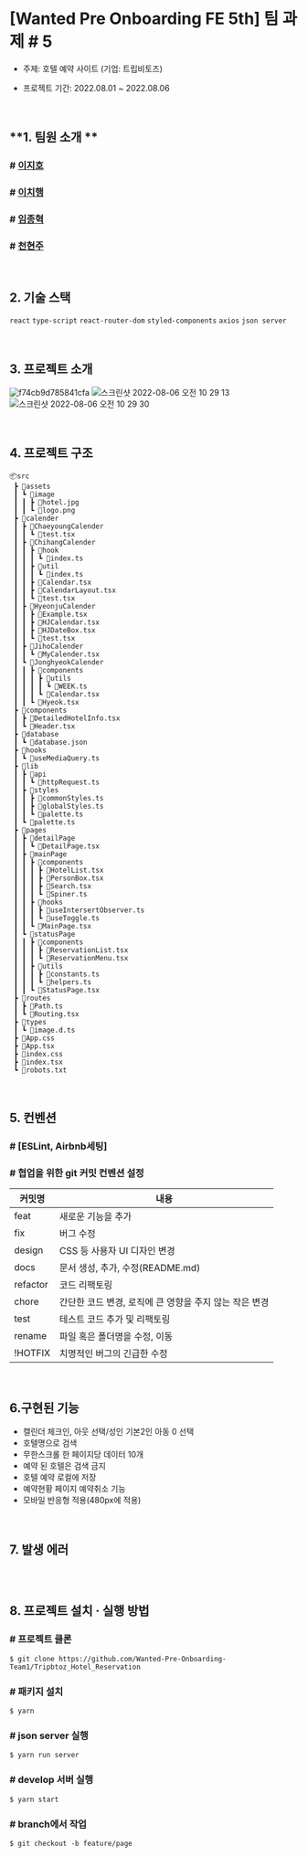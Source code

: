 # [Wanted Pre Onboarding FE 5th] 팀 과제 #  5

- 주제: 호텔 예약 사이트 (기업: 트립비토즈)

- 프로젝트 기간: 2022.08.01 ~ 2022.08.06

<br />

## **1. 팀원 소개 **

### # <a href="https://github.com/leejiho9898">이지호</a>
### # <a href="https://github.com/godcl1623">이치행<a>
### # <a href="https://github.com/devMarco14">임종혁</a>
### # <a href="https://github.com/HyeonJu-C">천현주</a>

<br />

## **2. 기술 스택**

`react` `type-script` `react-router-dom` `styled-components` `axios` `json server`

<br />

## **3. 프로젝트 소개**
![f74cb9d785841cfa](https://user-images.githubusercontent.com/99126860/183104618-3c399a8f-d18c-49da-9bca-cab25ac06365.jpg)
![스크린샷 2022-08-06 오전 10 29 13](https://user-images.githubusercontent.com/99126860/183228293-f16129ed-2514-4304-937f-179e2befc492.png)
![스크린샷 2022-08-06 오전 10 29 30](https://user-images.githubusercontent.com/99126860/183228295-70518dc6-d746-452e-8424-1676d7b30b92.png)

<br />

## **4. 프로젝트 구조**

```
📦src
 ┣ 📂assets
 ┃ ┗ 📂image
 ┃ ┃ ┣ 📜hotel.jpg
 ┃ ┃ ┗ 📜logo.png
 ┣ 📂calender
 ┃ ┣ 📂ChaeyoungCalender
 ┃ ┃ ┗ 📜test.tsx
 ┃ ┣ 📂ChihangCalender
 ┃ ┃ ┣ 📂hook
 ┃ ┃ ┃ ┗ 📜index.ts
 ┃ ┃ ┣ 📂util
 ┃ ┃ ┃ ┗ 📜index.ts
 ┃ ┃ ┣ 📜Calendar.tsx
 ┃ ┃ ┣ 📜CalendarLayout.tsx
 ┃ ┃ ┗ 📜test.tsx
 ┃ ┣ 📂HyeonjuCalender
 ┃ ┃ ┣ 📜Example.tsx
 ┃ ┃ ┣ 📜HJCalendar.tsx
 ┃ ┃ ┣ 📜HJDateBox.tsx
 ┃ ┃ ┗ 📜test.tsx
 ┃ ┣ 📂JihoCalender
 ┃ ┃ ┗ 📜MyCalender.tsx
 ┃ ┗ 📂JonghyeokCalender
 ┃ ┃ ┣ 📂components
 ┃ ┃ ┃ ┣ 📂utils
 ┃ ┃ ┃ ┃ ┗ 📜WEEK.ts
 ┃ ┃ ┃ ┗ 📜Calendar.tsx
 ┃ ┃ ┗ 📜Hyeok.tsx
 ┣ 📂components
 ┃ ┣ 📜DetailedHotelInfo.tsx
 ┃ ┗ 📜Header.tsx
 ┣ 📂database
 ┃ ┗ 📜database.json
 ┣ 📂hooks
 ┃ ┗ 📜useMediaQuery.ts
 ┣ 📂lib
 ┃ ┣ 📂api
 ┃ ┃ ┗ 📜httpRequest.ts
 ┃ ┣ 📂styles
 ┃ ┃ ┣ 📜commonStyles.ts
 ┃ ┃ ┣ 📜globalStyles.ts
 ┃ ┃ ┗ 📜palette.ts
 ┃ ┗ 📜palette.ts
 ┣ 📂pages
 ┃ ┣ 📂detailPage
 ┃ ┃ ┗ 📜DetailPage.tsx
 ┃ ┣ 📂mainPage
 ┃ ┃ ┣ 📂components
 ┃ ┃ ┃ ┣ 📜HotelList.tsx
 ┃ ┃ ┃ ┣ 📜PersonBox.tsx
 ┃ ┃ ┃ ┣ 📜Search.tsx
 ┃ ┃ ┃ ┗ 📜Spiner.ts
 ┃ ┃ ┣ 📂hooks
 ┃ ┃ ┃ ┣ 📜useIntersertObserver.ts
 ┃ ┃ ┃ ┗ 📜useToggle.ts
 ┃ ┃ ┗ 📜MainPage.tsx
 ┃ ┗ 📂statusPage
 ┃ ┃ ┣ 📂components
 ┃ ┃ ┃ ┣ 📜ReservationList.tsx
 ┃ ┃ ┃ ┗ 📜ReservationMenu.tsx
 ┃ ┃ ┣ 📂utils
 ┃ ┃ ┃ ┣ 📜constants.ts
 ┃ ┃ ┃ ┗ 📜helpers.ts
 ┃ ┃ ┗ 📜StatusPage.tsx
 ┣ 📂routes
 ┃ ┣ 📜Path.ts
 ┃ ┗ 📜Routing.tsx
 ┣ 📂types
 ┃ ┗ 📜image.d.ts
 ┣ 📜App.css
 ┣ 📜App.tsx
 ┣ 📜index.css
 ┣ 📜index.tsx
 ┗ 📜robots.txt
```

<br />

## **5. 컨벤션**
### # [ESLint, Airbnb세팅] 
### # 협업을 위한 git 커밋 컨벤션 설정

| 커밋명   | 내용                                                   |
| -------- | ------------------------------------------------------ |
| feat     | 새로운 기능을 추가                                     |
| fix      | 버그 수정                                              |
| design   | CSS 등 사용자 UI 디자인 변경                           |
| docs     | 문서 생성, 추가, 수정(README.md)                       |
| refactor | 코드 리팩토링                                          |
| chore    | 간단한 코드 변경, 로직에 큰 영향을 주지 않는 작은 변경 |
| test     | 테스트 코드 추가 및 리팩토링                           |
| rename   | 파일 혹은 폴더명을 수정, 이동                          |
| !HOTFIX  | 치명적인 버그의 긴급한 수정                            |

<br />

## **6.구현된 기능**
- 캘린더 체크인, 아웃 선택/성인 기본2인 아동 0 선택
- 호텔명으로 검색
- 무한스크롤 한 페이지당 데이터 10개
- 예약 된 호텔은 검색 금지
- 호텔 예약 로컬에 저장
- 예약현황 페이지 예약취소 기능
- 모바일 반응형 적용(480px에 적용)

<br />

## **7. 발생 에러**

```
```
<br />

## **8. 프로젝트 설치 · 실행 방법**

### # 프로젝트 클론

```
$ git clone https://github.com/Wanted-Pre-Onboarding-Team1/Tripbtoz_Hotel_Reservation
```

### # 패키지 설치

```
$ yarn
```
### # json server 실행

```
$ yarn run server
```

### # develop 서버 실행

```
$ yarn start
```

### # branch에서 작업

```
$ git checkout -b feature/page
```

